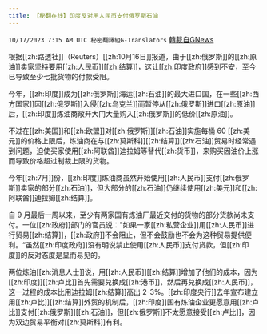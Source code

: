 ```yaml
---
title: 【秘翻在线】印度反对用人民币支付俄罗斯石油
---
```

`10/17/2023 7:15 AM UTC 秘密翻譯組G-Translators` [轉載自GNews](https://gnews.org/articles/1843668)

根据[[zh:路透社]]（Reuters）[[zh:10月16日]]报道，由于[[zh:俄罗斯]]的[[zh:原油]]卖家坚持要用[[zh:人民币]][[zh:结算]]，这让[[zh:印度政府]]感到不安，至今已导致至少七批货物的付款受阻。

今年，[[zh:印度]]成为[[zh:俄罗斯]]海运[[zh:石油]]的最大进口国，在一些[[zh:西方国家]]因[[zh:俄罗斯]]入侵[[zh:乌克兰]]而暂停从[[zh:俄罗斯]]进口[[zh:原油]]后，[[zh:印度]]炼油商敞开大门大量购入[[zh:俄罗斯]]的低价[[zh:原油]]。

不过在[[zh:美国]]和[[zh:欧盟]]对[[zh:俄罗斯]][[zh:石油]]实施每桶 60 [[zh:美元]]的价格上限后，炼油商在与[[zh:莫斯科]][[zh:结算]][[zh:石油]]贸易时经常遇到问题，迫使买家使用[[zh:阿联酋]]迪拉姆等替代[[zh:货币]]，来购买因油价上涨而导致价格超过制裁上限的货物。

今年[[zh:7月]]份，[[zh:印度]]炼油商虽然开始使用[[zh:人民币]]支付[[zh:俄罗斯]]卖家的部分[[zh:石油]]，但大部分的[[zh:石油]]仍继续使用[[zh:美元]]和[[zh:阿联酋]]迪拉姆[[zh:结算]]。

自 9 月最后一周以来，至少有两家国有炼油厂最近交付的货物的部分货款尚未支付。一位[[zh:政府]]部门的官员说："如果一家[[zh:私营企业]]用[[zh:人民币]]进行贸易[[zh:结算]]，[[zh:政府]]不会阻止，但不会鼓励也不会为这种贸易提供便利。“虽然[[zh:印度政府]]没有明说禁止使用[[zh:人民币]]支付货款，但[[zh:印度]]的反对态度是显而易见的。

两位炼油[[zh:消息人士]]说，用[[zh:人民币]][[zh:结算]]增加了他们的成本，因为[[zh:印度]][[zh:卢比]]首先需要兑换成[[zh:港币]]，然后再兑换成[[zh:人民币]]，这一过程的成本比用迪拉姆[[zh:结算]]高出 2-3%。[[zh:印度央行]]去年宣布建立用[[zh:卢比]][[zh:结算]]外贸的机制后，[[zh:印度]]国有炼油企业更愿意用[[zh:卢比]]支付[[zh:俄罗斯]][[zh:石油]]，但[[zh:俄罗斯]]不太愿意接受[[zh:卢比]]，因为双边贸易平衡对[[zh:莫斯科]]有利。
